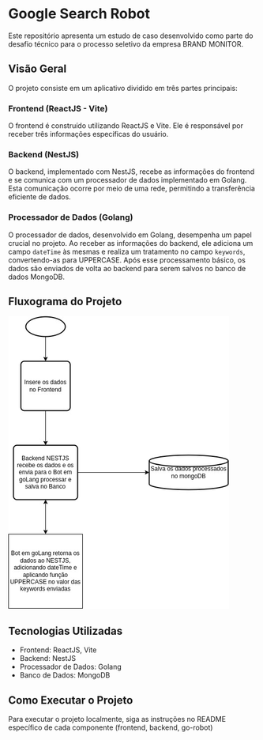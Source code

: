 # Google Search Robot

Este repositório apresenta um estudo de caso desenvolvido como parte do desafio técnico para o processo seletivo da empresa BRAND MONITOR.

## Visão Geral

O projeto consiste em um aplicativo dividido em três partes principais:

### Frontend (ReactJS - Vite)
O frontend é construído utilizando ReactJS e Vite. Ele é responsável por receber três informações específicas do usuário.

### Backend (NestJS)
O backend, implementado com NestJS, recebe as informações do frontend e se comunica com um processador de dados implementado em Golang. Esta comunicação ocorre por meio de uma rede, permitindo a transferência eficiente de dados.

### Processador de Dados (Golang)
O processador de dados, desenvolvido em Golang, desempenha um papel crucial no projeto. Ao receber as informações do backend, ele adiciona um campo `dateTime` às mesmas e realiza um tratamento no campo `keywords`, convertendo-as para UPPERCASE. Após esse processamento básico, os dados são enviados de volta ao backend para serem salvos no banco de dados MongoDB.

## Fluxograma do Projeto

![Fluxograma](https://github.com/whalyf/google-search-robot/blob/master/data-flow.jpg)

## Tecnologias Utilizadas
- Frontend: ReactJS, Vite
- Backend: NestJS
- Processador de Dados: Golang
- Banco de Dados: MongoDB

## Como Executar o Projeto

Para executar o projeto localmente, siga as instruções no README específico de cada componente (frontend, backend, go-robot)
